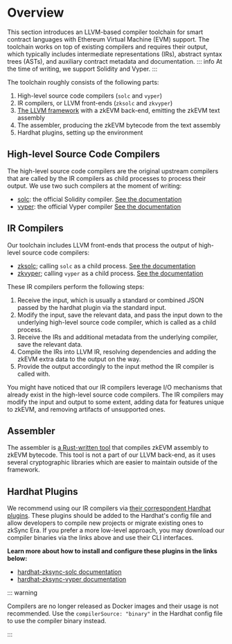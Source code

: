 # Overview

This section introduces an LLVM-based compiler toolchain for smart contract languages with Ethereum Virtual Machine
(EVM) support. The toolchain works on top of existing compilers and requires their output, which typically includes
intermediate representations (IRs), abstract syntax trees (ASTs), and auxiliary contract metadata and documentation.
::: info
At the time of writing, we support Solidity and Vyper.
:::

The toolchain roughly consists of the following parts:

1. High-level source code compilers (`solc` and `vyper`)
2. IR compilers, or LLVM front-ends (`zksolc` and `zkvyper`)
3. [The LLVM framework](./llvm.md) with a zkEVM back-end, emitting the zkEVM text assembly
4. The assembler, producing the zkEVM bytecode from the text assembly
5. Hardhat plugins, setting up the environment

## High-level Source Code Compilers

The high-level source code compilers are the original upstream compilers that are called by the IR compilers as
child processes to process their output. We use two such compilers at the moment of writing:

- [solc](https://github.com/ethereum/solc-bin): the official Solidity compiler. [See the documentation](https://docs.soliditylang.org/en/latest/)
- [vyper](https://github.com/vyperlang/vyper/releases): the official Vyper compiler [See the documentation](https://docs.vyperlang.org/en/latest/index.html)

## IR Compilers

Our toolchain includes LLVM front-ends that process the output of high-level source code compilers:

- [zksolc](https://github.com/matter-labs/zksolc-bin); calling `solc` as a child process. [See the documentation](./solidity.md)
- [zkvyper](https://github.com/matter-labs/zkvyper-bin); calling `vyper` as a child process. [See the documentation](./vyper.md)

These IR compilers perform the following steps:

1. Receive the input, which is usually a standard or combined JSON passed by the hardhat plugin via the standard input.
2. Modify the input, save the relevant data, and pass the input down to the underlying high-level source code compiler, which is called as a child process.
3. Receive the IRs and additional metadata from the underlying compiler, save the relevant data.
4. Compile the IRs into LLVM IR, resolving dependencies and adding the zkEVM extra data to the output on the way.
5. Provide the output accordingly to the input method the IR compiler is called with.

You might have noticed that our IR compilers leverage I/O mechanisms that already exist in the high-level source code
compilers. The IR compilers may modify the input and output to some extent, adding data for features unique to zkEVM,
and removing artifacts of unsupported ones.

## Assembler

The assembler is [a Rust-written tool](https://github.com/matter-labs/era-zkevm-assembly) that compiles zkEVM assembly
to zkEVM bytecode. This tool is not a part of our LLVM back-end, as it uses several cryptographic libraries which are
easier to maintain outside of the framework.

## Hardhat Plugins

We recommend using our IR compilers via [their correspondent Hardhat plugins](../../../api/hardhat/plugins.md).
These plugins should be added to the Hardhat's config file and allow developers to compile new projects or migrate
existing ones to zkSync Era. If you prefer a more low-level approach, you may download our compiler binaries via the
links above and use their CLI interfaces.

**Learn more about how to install and configure these plugins in the links below:**

- [hardhat-zksync-solc documentation](../../../api/hardhat/hardhat-zksync-solc.md)
- [hardhat-zksync-vyper documentation](../../../api/hardhat/hardhat-zksync-vyper.md)

::: warning

Compilers are no longer released as Docker images and their usage is not recommended.
Use the `compilerSource: "binary"` in the Hardhat config file to use the compiler binary instead.

:::
